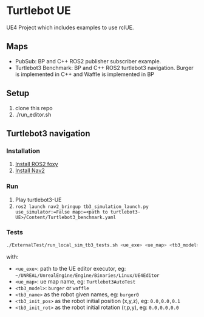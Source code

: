 # Turtlebot UE
UE4 Project which includes examples to use rclUE.
## Maps
- PubSub: BP and C++ ROS2 publisher subscriber example.
- Turtlebot3 Benchmark: BP and C++ ROS2 turtlebot3 navigation. Burger is implemented in C++ and Waffle is implemented in BP
## Setup
1. clone this repo
2. ./run_editor.sh

## Turtlebot3 navigation
### Installation
1. [Install ROS2 foxy](https://docs.ros.org/en/foxy/Installation.html)
2. [Install Nav2](https://navigation.ros.org/getting_started/index.html)

### Run
1. Play turtlebot3-UE
2. `ros2 launch nav2_bringup tb3_simulation_launch.py use_simulator:=False map:=<path to turtlebot3-UE>/Content/Turtlebot3_benchmark.yaml
`

### Tests
```sh
./ExternalTest/run_local_sim_tb3_tests.sh <ue_exe> <ue_map> <tb3_model> <tb3_name> <tb3_init_pos> <tb3_init_rot>
```
with:
* `<ue_exe>`: path to the UE editor executor, eg: `~/UNREAL/UnrealEngine/Engine/Binaries/Linux/UE4Editor`
* `<ue_map>`: ue map name, eg: `Turtlebot3AutoTest`
* `<tb3_model>`: `burger` or `waffle`
* `<tb3_name>` as the robot given names, eg: `burger0`
* `<tb3_init_pos>` as the robot initial position (x,y,z), eg: `0.0,0.0,0.1`
* `<tb3_init_rot>` as the robot initial rotation (r,p,y), eg: `0.0,0.0,0.0`
